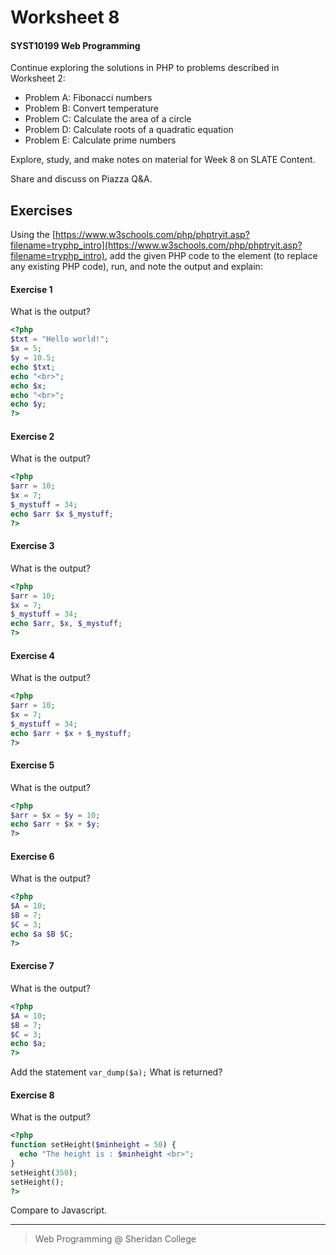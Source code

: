# Worksheet 8

#### SYST10199 Web Programming

Continue exploring the solutions in PHP to problems described in Worksheet 2:

- Problem A: Fibonacci numbers
- Problem B: Convert temperature
- Problem C: Calculate the area of a circle
- Problem D: Calculate roots of a quadratic equation
- Problem E: Calculate prime numbers

Explore, study, and make notes on material for Week 8 on SLATE Content.

Share and discuss on Piazza Q&A.

## Exercises
Using the [https://www.w3schools.com/php/phptryit.asp?filename=tryphp_intro](https://www.w3schools.com/php/phptryit.asp?filename=tryphp_intro), add the given PHP code to the <body> element (to replace any existing PHP code), run, and note the output and explain:

#### Exercise 1
What is the output?

```php
<?php
$txt = "Hello world!";
$x = 5;
$y = 10.5;
echo $txt;
echo "<br>";
echo $x;
echo "<br>";
echo $y;
?>
```

#### Exercise 2
What is the output?

```php
<?php 
$arr = 10;
$x = 7;
$_mystuff = 34;
echo $arr $x $_mystuff;
?>
```

#### Exercise 3
What is the output?

```php
<?php 
$arr = 10;
$x = 7;
$_mystuff = 34;
echo $arr, $x, $_mystuff;
?>
```


#### Exercise 4
What is the output?

```php
<?php 
$arr = 10;
$x = 7;
$_mystuff = 34;
echo $arr + $x + $_mystuff;
?>
```



#### Exercise 5
What is the output?

```php
<?php 
$arr = $x = $y = 10;
echo $arr + $x + $y;
?>
```


#### Exercise 6
What is the output?

```php
<?php 
$A = 10;
$B = 7;
$C = 3;
echo $a $B $C;
?>
```




#### Exercise 7
What is the output?

```php
<?php 
$A = 10;
$B = 7;
$C = 3;
echo $a;
?>
```
Add the statement `var_dump($a);` What is returned?




#### Exercise 8
What is the output?

```php
<?php 
function setHeight($minheight = 50) {
  echo "The height is : $minheight <br>";
}
setHeight(350);
setHeight();
?>
```
Compare to Javascript. 

---

> Web Programming @ Sheridan College

